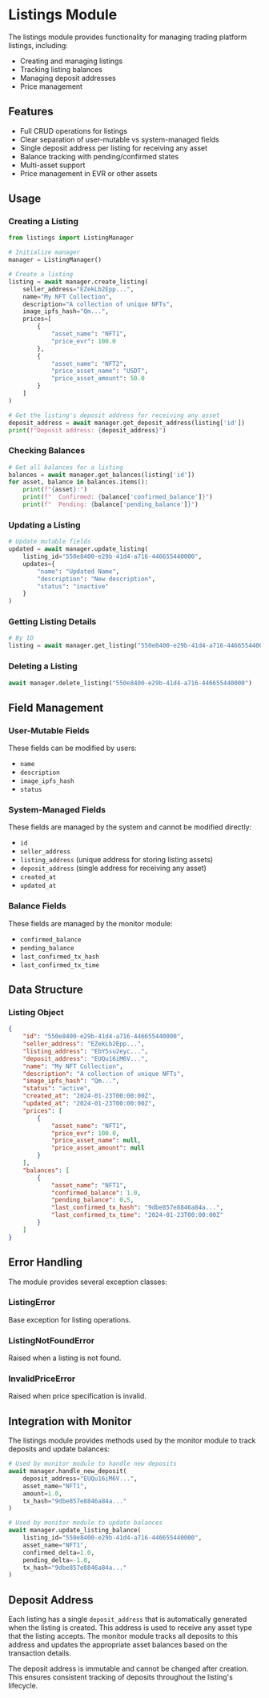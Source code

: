 # Listings Module

The listings module provides functionality for managing trading platform listings, including:
- Creating and managing listings
- Tracking listing balances
- Managing deposit addresses
- Price management

## Features

- Full CRUD operations for listings
- Clear separation of user-mutable vs system-managed fields
- Single deposit address per listing for receiving any asset
- Balance tracking with pending/confirmed states
- Multi-asset support
- Price management in EVR or other assets

## Usage

### Creating a Listing

```python
from listings import ListingManager

# Initialize manager
manager = ListingManager()

# Create a listing
listing = await manager.create_listing(
    seller_address="EZekLb2Epp...",
    name="My NFT Collection",
    description="A collection of unique NFTs",
    image_ipfs_hash="Qm...",
    prices=[
        {
            "asset_name": "NFT1",
            "price_evr": 100.0
        },
        {
            "asset_name": "NFT2",
            "price_asset_name": "USDT",
            "price_asset_amount": 50.0
        }
    ]
)

# Get the listing's deposit address for receiving any asset
deposit_address = await manager.get_deposit_address(listing['id'])
print(f"Deposit address: {deposit_address}")
```

### Checking Balances

```python
# Get all balances for a listing
balances = await manager.get_balances(listing['id'])
for asset, balance in balances.items():
    print(f"{asset}:")
    print(f"  Confirmed: {balance['confirmed_balance']}")
    print(f"  Pending: {balance['pending_balance']}")
```

### Updating a Listing

```python
# Update mutable fields
updated = await manager.update_listing(
    listing_id="550e8400-e29b-41d4-a716-446655440000",
    updates={
        "name": "Updated Name",
        "description": "New description",
        "status": "inactive"
    }
)
```

### Getting Listing Details

```python
# By ID
listing = await manager.get_listing("550e8400-e29b-41d4-a716-446655440000")
```

### Deleting a Listing

```python
await manager.delete_listing("550e8400-e29b-41d4-a716-446655440000")
```

## Field Management

### User-Mutable Fields
These fields can be modified by users:
- `name`
- `description`
- `image_ipfs_hash`
- `status`

### System-Managed Fields
These fields are managed by the system and cannot be modified directly:
- `id`
- `seller_address`
- `listing_address` (unique address for storing listing assets)
- `deposit_address` (single address for receiving any asset)
- `created_at`
- `updated_at`

### Balance Fields
These fields are managed by the monitor module:
- `confirmed_balance`
- `pending_balance`
- `last_confirmed_tx_hash`
- `last_confirmed_tx_time`

## Data Structure

### Listing Object
```json
{
    "id": "550e8400-e29b-41d4-a716-446655440000",
    "seller_address": "EZekLb2Epp...",
    "listing_address": "EbY5su2eyc...",
    "deposit_address": "EUQu16iM6V...",
    "name": "My NFT Collection",
    "description": "A collection of unique NFTs",
    "image_ipfs_hash": "Qm...",
    "status": "active",
    "created_at": "2024-01-23T00:00:00Z",
    "updated_at": "2024-01-23T00:00:00Z",
    "prices": [
        {
            "asset_name": "NFT1",
            "price_evr": 100.0,
            "price_asset_name": null,
            "price_asset_amount": null
        }
    ],
    "balances": [
        {
            "asset_name": "NFT1",
            "confirmed_balance": 1.0,
            "pending_balance": 0.5,
            "last_confirmed_tx_hash": "9dbe857e8846a84a...",
            "last_confirmed_tx_time": "2024-01-23T00:00:00Z"
        }
    ]
}
```

## Error Handling

The module provides several exception classes:

### ListingError
Base exception for listing operations.

### ListingNotFoundError
Raised when a listing is not found.

### InvalidPriceError
Raised when price specification is invalid.

## Integration with Monitor

The listings module provides methods used by the monitor module to track deposits and update balances:

```python
# Used by monitor module to handle new deposits
await manager.handle_new_deposit(
    deposit_address="EUQu16iM6V...",
    asset_name="NFT1",
    amount=1.0,
    tx_hash="9dbe857e8846a84a..."
)

# Used by monitor module to update balances
await manager.update_listing_balance(
    listing_id="550e8400-e29b-41d4-a716-446655440000",
    asset_name="NFT1",
    confirmed_delta=1.0,
    pending_delta=-1.0,
    tx_hash="9dbe857e8846a84a..."
)
```

## Deposit Address

Each listing has a single `deposit_address` that is automatically generated when the listing is created. This address is used to receive any asset type that the listing accepts. The monitor module tracks all deposits to this address and updates the appropriate asset balances based on the transaction details.

The deposit address is immutable and cannot be changed after creation. This ensures consistent tracking of deposits throughout the listing's lifecycle.

